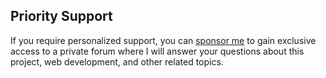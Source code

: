## Priority Support

If you require personalized support, you can [sponsor me](https://github.com/sponsors/privatenumber) to gain exclusive access to a private forum where I will answer your questions about this project, web development, and other related topics.
